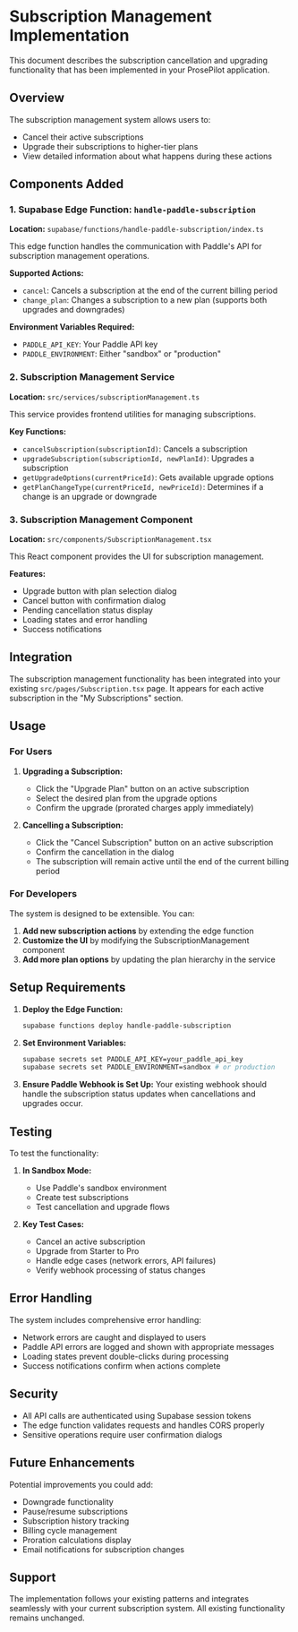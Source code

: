 # Subscription Management Implementation

This document describes the subscription cancellation and upgrading functionality that has been implemented in your ProsePilot application.

## Overview

The subscription management system allows users to:

- Cancel their active subscriptions
- Upgrade their subscriptions to higher-tier plans
- View detailed information about what happens during these actions

## Components Added

### 1. Supabase Edge Function: `handle-paddle-subscription`

**Location:** `supabase/functions/handle-paddle-subscription/index.ts`

This edge function handles the communication with Paddle's API for subscription management operations.

**Supported Actions:**

- `cancel`: Cancels a subscription at the end of the current billing period
- `change_plan`: Changes a subscription to a new plan (supports both upgrades and downgrades)

**Environment Variables Required:**

- `PADDLE_API_KEY`: Your Paddle API key
- `PADDLE_ENVIRONMENT`: Either "sandbox" or "production"

### 2. Subscription Management Service

**Location:** `src/services/subscriptionManagement.ts`

This service provides frontend utilities for managing subscriptions.

**Key Functions:**

- `cancelSubscription(subscriptionId)`: Cancels a subscription
- `upgradeSubscription(subscriptionId, newPlanId)`: Upgrades a subscription
- `getUpgradeOptions(currentPriceId)`: Gets available upgrade options
- `getPlanChangeType(currentPriceId, newPriceId)`: Determines if a change is an upgrade or downgrade

### 3. Subscription Management Component

**Location:** `src/components/SubscriptionManagement.tsx`

This React component provides the UI for subscription management.

**Features:**

- Upgrade button with plan selection dialog
- Cancel button with confirmation dialog
- Pending cancellation status display
- Loading states and error handling
- Success notifications

## Integration

The subscription management functionality has been integrated into your existing `src/pages/Subscription.tsx` page. It appears for each active subscription in the "My Subscriptions" section.

## Usage

### For Users

1. **Upgrading a Subscription:**

   - Click the "Upgrade Plan" button on an active subscription
   - Select the desired plan from the upgrade options
   - Confirm the upgrade (prorated charges apply immediately)

2. **Cancelling a Subscription:**
   - Click the "Cancel Subscription" button on an active subscription
   - Confirm the cancellation in the dialog
   - The subscription will remain active until the end of the current billing period

### For Developers

The system is designed to be extensible. You can:

1. **Add new subscription actions** by extending the edge function
2. **Customize the UI** by modifying the SubscriptionManagement component
3. **Add more plan options** by updating the plan hierarchy in the service

## Setup Requirements

1. **Deploy the Edge Function:**

   ```bash
   supabase functions deploy handle-paddle-subscription
   ```

2. **Set Environment Variables:**

   ```bash
   supabase secrets set PADDLE_API_KEY=your_paddle_api_key
   supabase secrets set PADDLE_ENVIRONMENT=sandbox # or production
   ```

3. **Ensure Paddle Webhook is Set Up:**
   Your existing webhook should handle the subscription status updates when cancellations and upgrades occur.

## Testing

To test the functionality:

1. **In Sandbox Mode:**

   - Use Paddle's sandbox environment
   - Create test subscriptions
   - Test cancellation and upgrade flows

2. **Key Test Cases:**
   - Cancel an active subscription
   - Upgrade from Starter to Pro
   - Handle edge cases (network errors, API failures)
   - Verify webhook processing of status changes

## Error Handling

The system includes comprehensive error handling:

- Network errors are caught and displayed to users
- Paddle API errors are logged and shown with appropriate messages
- Loading states prevent double-clicks during processing
- Success notifications confirm when actions complete

## Security

- All API calls are authenticated using Supabase session tokens
- The edge function validates requests and handles CORS properly
- Sensitive operations require user confirmation dialogs

## Future Enhancements

Potential improvements you could add:

- Downgrade functionality
- Pause/resume subscriptions
- Subscription history tracking
- Billing cycle management
- Proration calculations display
- Email notifications for subscription changes

## Support

The implementation follows your existing patterns and integrates seamlessly with your current subscription system. All existing functionality remains unchanged.
